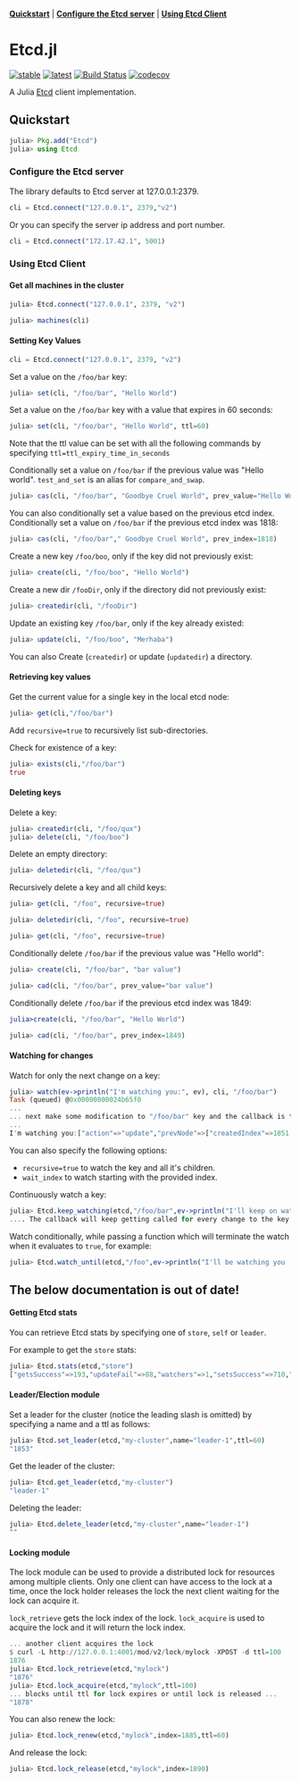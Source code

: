 **[Quickstart](#quickstart)** |
**[Configure the Etcd server](#configure-the-etcd-server)** |
**[Using Etcd Client](#using-etcd-client)**

# Etcd.jl
[![stable](https://img.shields.io/badge/docs-stable-blue.svg)](https://rofinn.github.io/Etcd.jl/stable/)
[![latest](https://img.shields.io/badge/docs-latest-blue.svg)](https://rofinn.github.io/Etcd.jl/latest/)
[![Build Status](https://travis-ci.org/rofinn/Etcd.jl.svg?branch=master)](https://travis-ci.org/rofinn/Etcd.jl)
[![codecov](https://codecov.io/gh/rofinn/Etcd.jl/branch/master/graph/badge.svg)](https://codecov.io/gh/rofinn/Etcd.jl)

A Julia [Etcd](https://github.com/coreos/etcd) client implementation.

## Quickstart

```julia
julia> Pkg.add("Etcd")
julia> using Etcd
```

### Configure the Etcd server

The library defaults to Etcd server at 127.0.0.1:2379.


```julia
cli = Etcd.connect("127.0.0.1", 2379,"v2")
```

Or you can specify the server ip address and port number.

```julia
cli = Etcd.connect("172.17.42.1", 5001)
```

### Using Etcd Client

#### Get all machines in the cluster

```julia
julia> Etcd.connect("127.0.0.1", 2379, "v2")

julia> machines(cli)
```

#### Setting Key Values


```julia
cli = Etcd.connect("127.0.0.1", 2379, "v2")
```

Set a value on the `/foo/bar` key:

```julia
julia> set(cli, "/foo/bar", "Hello World")
```

Set a value on the `/foo/bar` key with a value that expires in 60 seconds:

```julia
julia> set(cli, "/foo/bar", "Hello World", ttl=60)
```

Note that the ttl value can be set with all the following commands by specifying `ttl=ttl_expiry_time_in_seconds`

Conditionally set a value on `/foo/bar` if the previous value was "Hello world". `test_and_set` is an alias for `compare_and_swap`.

```julia
julia> cas(cli, "/foo/bar", "Goodbye Cruel World", prev_value="Hello World")
```

You can also conditionally set a value based on the previous etcd index.
Conditionally set a value on `/foo/bar` if the previous etcd index was 1818:

```julia
julia> cas(cli, "/foo/bar"," Goodbye Cruel World", prev_index=1818)
```

Create a new key `/foo/boo`, only if the key did not previously exist:

```julia
julia> create(cli, "/foo/boo", "Hello World")
```

Create a new dir `/fooDir`, only if the directory did not previously exist:

```julia
julia> createdir(cli, "/fooDir")
```

Update an existing key `/foo/bar`, only if the key already existed:

```julia
julia> update(cli, "/foo/boo", "Merhaba")
```

You can also Create (`createdir`) or update (`updatedir`) a directory.

#### Retrieving key values

Get the current value for a single key in the local etcd node:

```julia
julia> get(cli,"/foo/bar")
```

Add `recursive=true` to recursively list sub-directories.

Check for existence of a key:

```julia
julia> exists(cli,"/foo/bar")
true
```

#### Deleting keys

Delete a key:

```julia
julia> createdir(cli, "/foo/qux")
julia> delete(cli, "/foo/boo")
```

Delete an empty directory:

```julia
julia> deletedir(cli, "/foo/qux")
```

Recursively delete a key and all child keys:

```julia
julia> get(cli, "/foo", recursive=true)

julia> deletedir(cli, "/foo", recursive=true)

julia> get(cli, "/foo", recursive=true)
```

Conditionally delete `/foo/bar` if the previous value was "Hello world":

```julia
julia> create(cli, "/foo/bar", "bar value")

julia> cad(cli, "/foo/bar", prev_value="bar value")
```

Conditionally delete `/foo/bar` if the previous etcd index was 1849:

```julia
julia>create(cli, "/foo/bar", "Hello World")

julia> cad(cli, "/foo/bar", prev_index=1849)
```

#### Watching for changes

Watch for only the next change on a key:

```julia
julia> watch(ev->println("I'm watching you:", ev), cli, "/foo/bar")
Task (queued) @0x00000000024b65f0
...
... next make some modification to "/foo/bar" key and the callback is then called:
...
I'm watching you:["action"=>"update","prevNode"=>["createdIndex"=>1851,"key"=>"/foo/bar","value"=>"Hello World","modifiedIndex"=>1851],"node"=>["createdIndex"=>1851,"key"=>"/foo/bar","value"=>"Who's watching the watchers","modifiedIndex"=>1852]]
```

You can also specify the following options:

- `recursive=true` to watch the key and all it's children.
- `wait_index` to watch starting with the provided index.

Continuously watch a key:

```julia
julia> Etcd.keep_watching(etcd,"/foo/bar",ev->println("I'll keep on watching you:",ev))
.... The callback will keep getting called for every change to the key
```

Watch conditionally, while passing a function which will terminate the watch when it evaluates to `true`, for example:

```julia
julia> Etcd.watch_until(etcd,"/foo",ev->println("I'll be watching you (only 3 times):",ev),begin let l = 0; ev->begin l += 1; if l > 2 true else false end end end end,recursive=true)
```

## The below documentation is out of date!

#### Getting Etcd stats

You can retrieve Etcd stats by specifying one of `store`, `self` or `leader`.

For example to get the `store` stats:

```julia
julia> Etcd.stats(etcd,"store")
["getsSuccess"=>193,"updateFail"=>88,"watchers"=>1,"setsSuccess"=>710,"setsFail"=>2869,"expireCount"=>460,"compareAndSwapSuccess"=>3,"getsFail"=>10,"deleteSuccess"=>8,"createFail"=>10,"createSuccess"=>25,"compareAndDeleteSuccess"=>3,"deleteFail"=>3,"compareAndSwapFail"=>1,"updateSuccess"=>386,"compareAndDeleteFail"=>0]
```

#### Leader/Election module

Set a leader for the cluster (notice the leading slash is omitted) by specifying a name and a ttl as follows:

```julia
julia> Etcd.set_leader(etcd,"my-cluster",name="leader-1",ttl=60)
"1853"
```

Get the leader of the cluster:

```julia
julia> Etcd.get_leader(etcd,"my-cluster")
"leader-1"
```

Deleting the leader:

```julia
julia> Etcd.delete_leader(etcd,"my-cluster",name="leader-1")
""
```

#### Locking module

The lock module can be used to provide a distributed lock for resources among multiple clients. Only one client can have access to the lock at a time, once the lock holder releases the lock the next client waiting for the lock can acquire it.

`lock_retrieve` gets the lock index of the lock. `lock_acquire` is used to acquire the lock and it will return the lock index.

```julia
... another client acquires the lock
$ curl -L http://127.0.0.1:4001/mod/v2/lock/mylock -XPOST -d ttl=100
1876
julia> Etcd.lock_retrieve(etcd,"mylock")
"1876"
julia> Etcd.lock_acquire(etcd,"mylock",ttl=100)
... blocks until ttl for lock expires or until lock is released ...
"1878"
```

You can also renew the lock:

```julia
julia> Etcd.lock_renew(etcd,"mylock",index=1885,ttl=60)
```

And release the lock:

```julia
julia> Etcd.lock_release(etcd,"mylock",index=1890)
```

